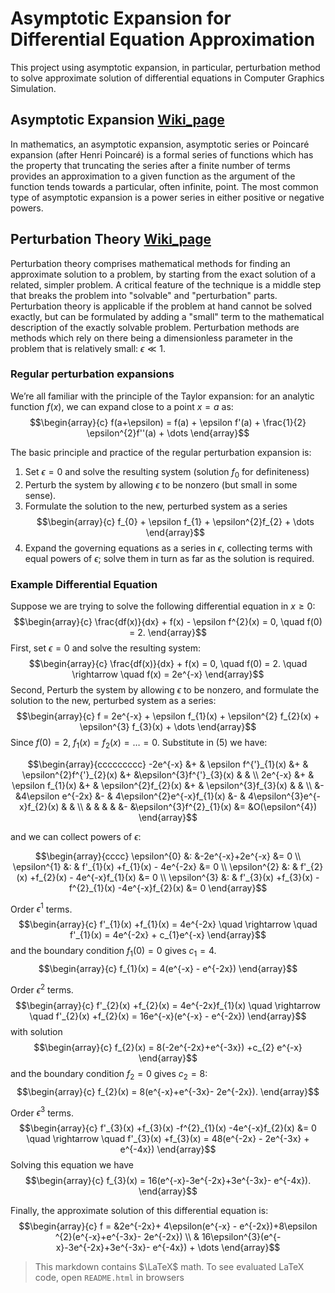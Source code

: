 # Asymptotic Expansion for Differential Equation Approximation

This project using asymptotic expansion, in particular, perturbation method to solve approximate solution of differential equations in Computer Graphics Simulation.

## Asymptotic Expansion [Wiki_page](https://en.wikipedia.org/wiki/Asymptotic_expansion)

In mathematics, an asymptotic expansion, asymptotic series or Poincaré expansion (after Henri Poincaré) is a formal series of functions which has the property that truncating the series after a finite number of terms provides an approximation to a given function as the argument of the function tends towards a particular, often infinite, point. The most common type of asymptotic expansion is a power series in either positive or negative powers. 


## Perturbation Theory [Wiki_page](https://en.wikipedia.org/wiki/Perturbation_theory)

Perturbation theory comprises mathematical methods for finding an approximate solution to a problem, by starting from the exact solution of a related, simpler problem. A critical feature of the technique is a middle step that breaks the problem into "solvable" and "perturbation" parts. Perturbation theory is applicable if the problem at hand cannot be solved exactly, but can be formulated by adding a "small" term to the mathematical description of the exactly solvable problem. Perturbation methods are methods which rely on there being a dimensionless parameter in the problem that is relatively small: $\epsilon \ll 1$.

### Regular perturbation expansions
We’re all familiar with the principle of the Taylor expansion: for an analytic function $f(x)$, we can expand close to a point $x = a$ as:
$$\begin{array}{c}
f(a+\epsilon) = f(a) + \epsilon f'(a) + \frac{1}{2} \epsilon^{2}f''(a) + \dots
\end{array}$$

The basic principle and practice of the regular perturbation expansion is:
1. Set $\epsilon = 0$ and solve the resulting system (solution $f_{0}$ for definiteness)
2. Perturb the system by allowing $\epsilon$ to be nonzero (but small in some sense).
3. Formulate the solution to the new, perturbed system as a series
$$\begin{array}{c}
f_{0} + \epsilon f_{1} + \epsilon^{2}f_{2} + \dots
\end{array}$$
4. Expand the governing equations as a series in $\epsilon$, collecting terms with equal powers of $\epsilon$; solve them in turn as far as the solution is required.

### Example Differential Equation

Suppose we are trying to solve the following differential equation in $x \geq 0$:
$$\begin{array}{c}
\frac{df(x)}{dx} + f(x) - \epsilon f^{2}(x) = 0, \quad  f(0) = 2. 
\end{array}$$
First, set $\epsilon = 0$ and solve the resulting system: 
$$\begin{array}{c}
\frac{df(x)}{dx} + f(x) = 0, \quad  f(0) = 2. \quad \rightarrow \quad f(x) = 2e^{-x}
\end{array}$$
Second, Perturb the system by allowing $\epsilon$ to be nonzero, and formulate the solution to the new, perturbed system as a series: 
$$\begin{array}{c}
f = 2e^{-x} + \epsilon f_{1}(x) + \epsilon^{2} f_{2}(x) + \epsilon^{3} f_{3}(x) + \dots
\end{array}$$
Since $f(0) = 2$, $f_{1}(x) = f_{2}(x) = \dots = 0$. Substitute in (5) we have:

$$\begin{array}{ccccccccc}
-2e^{-x} &+ & \epsilon f^{'}_{1}(x) &+ & \epsilon^{2}f^{'}_{2}(x) &+ &\epsilon^{3}f^{'}_{3}(x) & & \\
2e^{-x} &+ & \epsilon f_{1}(x) &+ & \epsilon^{2}f_{2}(x) &+ & \epsilon^{3}f_{3}(x) & & \\
 &- &4\epsilon e^{-2x} &- & 4\epsilon^{2}e^{-x}f_{1}(x) &- & 4\epsilon^{3}e^{-x}f_{2}(x) & & \\
 & & & & &- &\epsilon^{3}f^{2}_{1}(x) &= &O(\epsilon^{4})
\end{array}$$

and we can collect powers of $\epsilon$:

$$\begin{array}{cccc}
\epsilon^{0} &: &-2e^{-x}+2e^{-x} &= 0 \\
\epsilon^{1} &: & f'_{1}(x) +f_{1}(x) - 4e^{-2x} &= 0 \\ 
\epsilon^{2} &: & f'_{2}(x) +f_{2}(x) - 4e^{-x}f_{1}(x) &= 0 \\
\epsilon^{3} &: &  f'_{3}(x) +f_{3}(x) -f^{2}_{1}(x) -4e^{-x}f_{2}(x) &= 0
\end{array}$$

Order $\epsilon^{1}$ terms.
$$\begin{array}{c}
f'_{1}(x) +f_{1}(x) = 4e^{-2x} \quad \rightarrow \quad f'_{1}(x) = 4e^{-2x} + c_{1}e^{-x}
\end{array}$$
and the boundary condition $f_{1}(0) = 0$ gives $c_{1} = 4$. 
$$\begin{array}{c}
f_{1}(x) = 4(e^{-x} - e^{-2x})
\end{array}$$

Order $\epsilon^{2}$ terms.
$$\begin{array}{c}
f'_{2}(x) +f_{2}(x) = 4e^{-2x}f_{1}(x) \quad \rightarrow \quad f'_{2}(x) +f_{2}(x) = 16e^{-x}(e^{-x} - e^{-2x})
\end{array}$$
with solution
$$\begin{array}{c}
f_{2}(x) = 8(-2e^{-2x}+e^{-3x}) +c_{2} e^{-x}
\end{array}$$
and the boundary condition $f_{2} = 0$ gives $c_{2} = 8$:
$$\begin{array}{c}
f_{2}(x) = 8(e^{-x}+e^{-3x}- 2e^{-2x}).
\end{array}$$

Order $\epsilon^{3}$ terms.
$$\begin{array}{c}
f'_{3}(x) +f_{3}(x) -f^{2}_{1}(x) -4e^{-x}f_{2}(x) &= 0 \quad \rightarrow \quad f'_{3}(x) +f_{3}(x) = 48(e^{-2x} - 2e^{-3x} + e^{-4x})
\end{array}$$
Solving this equation we have 
$$\begin{array}{c}
f_{3}(x) = 16(e^{-x}-3e^{-2x}+3e^{-3x}- e^{-4x}).
\end{array}$$

Finally, the approximate solution of this differential equation is:
$$\begin{array}{c}
f = &2e^{-2x}+ 4\epsilon(e^{-x} - e^{-2x})+8\epsilon ^{2}(e^{-x}+e^{-3x}- 2e^{-2x}) \\
& 16\epsilon^{3}(e^{-x}-3e^{-2x}+3e^{-3x}- e^{-4x}) + \dots
\end{array}$$

> This markdown contains $\LaTeX$ math. To see evaluated LaTeX code, open `README.html` in browsers 
